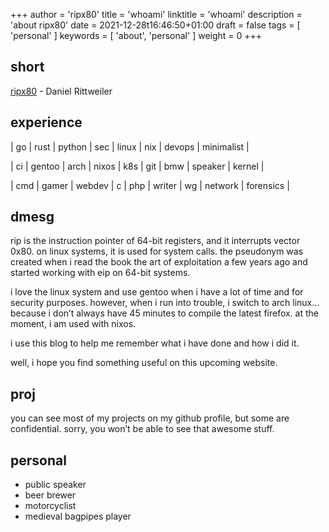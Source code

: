 +++
author = 'ripx80'
title = 'whoami'
linktitle = 'whoami'
description = 'about ripx80'
date = 2021-12-28t16:46:50+01:00
draft = false
tags = [ 'personal' ]
keywords = [ 'about', 'personal' ]
weight = 0
+++

## short

[ripx80](https://github.com/ripx80) - Daniel Rittweiler

## experience

| go | rust | python | sec | linux | nix | devops | minimalist |

| ci | gentoo | arch | nixos | k8s | git | bmw | speaker | kernel |

| cmd | gamer | webdev | c | php | writer | wg | network | forensics |

## dmesg

rip is the instruction pointer of 64-bit registers, and it interrupts vector 0x80. on linux systems, it is used for system calls. the pseudonym was created when i read the book the art of exploitation a few years ago and started working with eip on 64-bit systems.

i love the linux system and use gentoo when i have a lot of time and for security purposes. however, when i run into trouble, i switch to arch linux… because i don’t always have 45 minutes to compile the latest firefox. at the moment, i am used with nixos.

i use this blog to help me remember what i have done and how i did it.

well, i hope you find something useful on this upcoming website.

## proj

you can see most of my projects on my github profile, but some are confidential. sorry, you won’t be able to see that awesome stuff.

## personal

- public speaker
- beer brewer
- motorcyclist
- medieval bagpipes player
